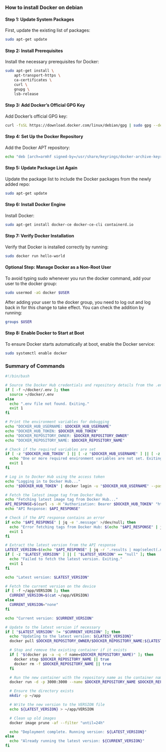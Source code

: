 ### How to install Docker on debian

#### Step 1: Update System Packages

First, update the existing list of packages:

```sh
sudo apt-get update
```

#### Step 2: Install Prerequisites

Install the necessary prerequisites for Docker:

```sh
sudo apt-get install \
    apt-transport-https \
    ca-certificates \
    curl \
    gnupg \
    lsb-release
```

#### Step 3: Add Docker’s Official GPG Key

Add Docker’s official GPG key:

```sh
curl -fsSL https://download.docker.com/linux/debian/gpg | sudo gpg --dearmor -o /usr/share/keyrings/docker-archive-keyring.gpg

```

#### Step 4: Set Up the Docker Repository

Add the Docker APT repository:

```sh
echo "deb [arch=armhf signed-by=/usr/share/keyrings/docker-archive-keyring.gpg] https://download.docker.com/linux/debian $(lsb_release -cs) stable" | sudo tee /etc/apt/sources.list.d/docker.list > /dev/null

```

#### Step 5: Update Package List Again

Update the package list to include the Docker packages from the newly added repo:

```sh
sudo apt-get update

```

#### Step 6: Install Docker Engine

Install Docker:

```sh
sudo apt-get install docker-ce docker-ce-cli containerd.io

```

#### Step 7: Verify Docker Installation

Verify that Docker is installed correctly by running:

```sh
sudo docker run hello-world

```

#### Optional Step: Manage Docker as a Non-Root User

To avoid typing sudo whenever you run the docker command, add your user to the docker group:

```sh
sudo usermod -aG docker $USER

```

After adding your user to the docker group, you need to log out and log back in for this change to take effect. You can check the addition by running:

```sh
groups $USER

```

#### Step 8: Enable Docker to Start at Boot

To ensure Docker starts automatically at boot, enable the Docker service:

```sh
sudo systemctl enable docker

```

### Summary of Commands

```sh
#!/bin/bash

# Source the Docker Hub credentials and repository details from the .env file
if [ -f ~/docker/.env ]; then
  source ~/docker/.env
else
  echo ".env file not found. Exiting."
  exit 1
fi

# Print the environment variables for debugging
echo "DOCKER_HUB_USERNAME: $DOCKER_HUB_USERNAME"
echo "DOCKER_HUB_TOKEN: $DOCKER_HUB_TOKEN"
echo "DOCKER_REPOSITORY_OWNER: $DOCKER_REPOSITORY_OWNER"
echo "DOCKER_REPOSITORY_NAME: $DOCKER_REPOSITORY_NAME"

# Check if the required variables are set
if [ -z "$DOCKER_HUB_TOKEN" ] || [ -z "$DOCKER_HUB_USERNAME" ] || [ -z "$DOCKER_REPOSITORY_OWNER" ] || [ -z "$DOCKER_REPOSITORY_NAME" ]; then
  echo "One or more required environment variables are not set. Exiting."
  exit 1
fi

# Log in to Docker Hub using the access token
echo "Logging in to Docker Hub..."
echo "$DOCKER_HUB_TOKEN" | docker login -u "$DOCKER_HUB_USERNAME" --password-stdin

# Fetch the latest image tag from Docker Hub
echo "Fetching latest image tag from Docker Hub..."
API_RESPONSE=$(curl -s -H "Authorization: Bearer $DOCKER_HUB_TOKEN" "https://hub.docker.com/v2/repositories/$DOCKER_REPOSITORY_OWNER/$DOCKER_REPOSITORY_NAME/tags")
echo "API Response: $API_RESPONSE"

# Check if the API response contains an error
if echo "$API_RESPONSE" | jq -e '.message' >/dev/null; then
  echo "Error fetching tags from Docker Hub: $(echo "$API_RESPONSE" | jq -r '.message')"
  exit 1
fi

# Extract the latest version from the API response
LATEST_VERSION=$(echo "$API_RESPONSE" | jq -r '.results | map(select(.name != "latest")) | sort_by(.name) | last.name')
if [ -z "$LATEST_VERSION" ] || [ "$LATEST_VERSION" == "null" ]; then
  echo "Failed to fetch the latest version. Exiting."
  exit 1
fi

echo "Latest version: $LATEST_VERSION"

# Fetch the current version on the device
if [ -f ~/app/VERSION ]; then
  CURRENT_VERSION=$(cat ~/app/VERSION)
else
  CURRENT_VERSION="none"
fi

echo "Current version: $CURRENT_VERSION"

# Update to the latest version if necessary
if [ "$LATEST_VERSION" != "$CURRENT_VERSION" ]; then
  echo "Updating to the latest version: ${LATEST_VERSION}"
  docker pull $DOCKER_REPOSITORY_OWNER/$DOCKER_REPOSITORY_NAME:${LATEST_VERSION}

  # Stop and remove the existing container if it exists
  if [ "$(docker ps -a -q -f name=$DOCKER_REPOSITORY_NAME)" ]; then
    docker stop $DOCKER_REPOSITORY_NAME || true
    docker rm -f $DOCKER_REPOSITORY_NAME || true
  fi

  # Run the new container with the repository name as the container name
  docker run -d -p 3000:3000 --name $DOCKER_REPOSITORY_NAME $DOCKER_REPOSITORY_OWNER/$DOCKER_REPOSITORY_NAME:${LATEST_VERSION}

  # Ensure the directory exists
  mkdir -p ~/app

  # Write the new version to the VERSION file
  echo ${LATEST_VERSION} > ~/app/VERSION

  # Clean up old images
  docker image prune -af --filter "until=24h"

  echo "Deployment complete. Running version: ${LATEST_VERSION}"
else
  echo "Already running the latest version: ${CURRENT_VERSION}"
fi

```
